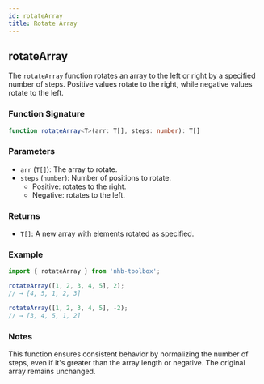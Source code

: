 ```yaml
---
id: rotateArray
title: Rotate Array
---
```


## rotateArray

The `rotateArray` function rotates an array to the left or right by a specified number of steps. Positive values rotate to the right, while negative values rotate to the left.

### Function Signature

```typescript
function rotateArray<T>(arr: T[], steps: number): T[]
```

### Parameters

- `arr` (`T[]`): The array to rotate.
- `steps` (`number`): Number of positions to rotate.
  - Positive: rotates to the right.
  - Negative: rotates to the left.

### Returns

- `T[]`: A new array with elements rotated as specified.

### Example

```ts
import { rotateArray } from 'nhb-toolbox';

rotateArray([1, 2, 3, 4, 5], 2);
// → [4, 5, 1, 2, 3]

rotateArray([1, 2, 3, 4, 5], -2);
// → [3, 4, 5, 1, 2]
```

### Notes

This function ensures consistent behavior by normalizing the number of steps, even if it's greater than the array length or negative. The original array remains unchanged.
